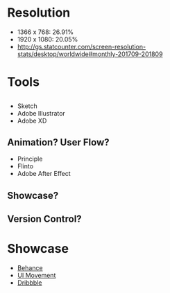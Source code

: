 # Resolution
- 1366 x 768: 26.91%
- 1920 x 1080: 20.05%
- http://gs.statcounter.com/screen-resolution-stats/desktop/worldwide#monthly-201709-201809

# Tools

## 
- Sketch
- Adobe Illustrator
- Adobe XD

## Animation? User Flow?
- Principle
- Flinto
- Adobe After Effect

## Showcase?

## Version Control?

# Showcase
- [Behance](https://www.behance.net/)
- [UI Movement](https://uimovement.com/)
- [Dribbble](https://dribbble.com/)

